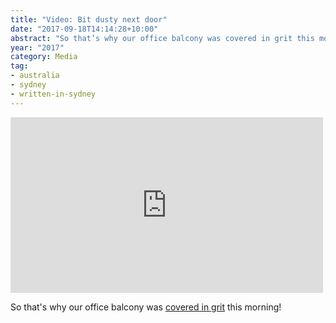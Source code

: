 ```yaml
---
title: "Video: Bit dusty next door"
date: "2017-09-18T14:14:28+10:00"
abstract: "So that’s why our office balcony was covered in grit this morning!"
year: "2017"
category: Media
tag:
- australia
- sydney
- written-in-sydney
---
```

<p></p>

<iframe src="https://player.vimeo.com/video/234257069" style="width:500px; height:281px; border:0;"></iframe>

So that's why our office balcony was [covered in grit] this morning!

[covered in grit]: https://vimeo.com/234257069 "Video of earth mover kicking up dust, on Vimeo"

